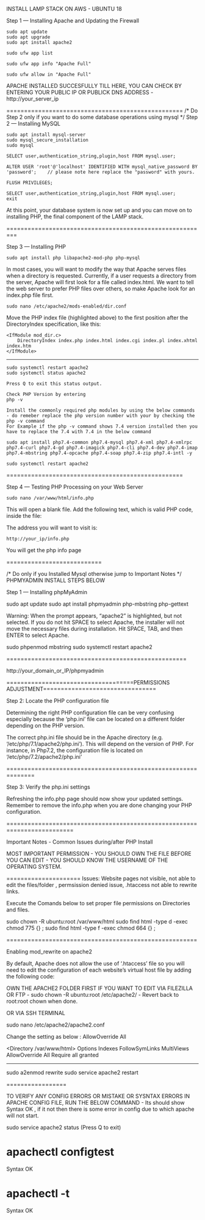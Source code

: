 INSTALL LAMP STACK ON AWS - UBUNTU 18

Step 1 — Installing Apache and Updating the Firewall

	sudo apt update
	sudo apt upgrade
	sudo apt install apache2

	sudo ufw app list

	sudo ufw app info "Apache Full"

	sudo ufw allow in "Apache Full"

APACHE INSTALLED SUCCESFULLY TILL HERE, YOU CAN CHECK BY ENTERING YOUR PUBLIC IP OR PUBLICK DNS ADDRESS - http://your_server_ip

==================================================
/* Do Step 2 only if you want to do some database operations using mysql */
Step 2 — Installing MySQL

	sudo apt install mysql-server
	sudo mysql_secure_installation
	sudo mysql
	
	SELECT user,authentication_string,plugin,host FROM mysql.user;
	
	ALTER USER 'root'@'localhost' IDENTIFIED WITH mysql_native_password BY 'password';    // please note here replace the "password" with yours.
	
	FLUSH PRIVILEGES;
	
	SELECT user,authentication_string,plugin,host FROM mysql.user;
	exit
	
At this point, your database system is now set up and you can move on to installing PHP, the final component of the LAMP stack.


=========================================================


Step 3 — Installing PHP

	sudo apt install php libapache2-mod-php php-mysql
	
In most cases, you will want to modify the way that Apache serves files when a directory is requested. Currently, if a user requests a directory from the server, Apache will first look for a file called index.html. We want to tell the web server to prefer PHP files over others, so make Apache look for an index.php file first.

	sudo nano /etc/apache2/mods-enabled/dir.conf
	
Move the PHP index file (highlighted above) to the first position after the DirectoryIndex specification, like this:

	<IfModule mod_dir.c>
	    DirectoryIndex index.php index.html index.cgi index.pl index.xhtml index.htm
	</IfModule>	

-----------------------------------

	sudo systemctl restart apache2
	sudo systemctl status apache2

	Press Q to exit this status output.
	
	Check PHP Version by entering 
	php -v

	Install the commonly required php modules by using the below commands - do remeber replace the php version number with your by checking the php -v command 
	For Example if the php -v command shows 7.4 version installed then you have to replace the 7.4 with 7.4 in the below command
	
	sudo apt install php7.4-common php7.4-mysql php7.4-xml php7.4-xmlrpc php7.4-curl php7.4-gd php7.4-imagick php7.4-cli php7.4-dev php7.4-imap php7.4-mbstring php7.4-opcache php7.4-soap php7.4-zip php7.4-intl -y
	
	sudo systemctl restart apache2
	
==================================================
	
Step 4 — Testing PHP Processing on your Web Server

	sudo nano /var/www/html/info.php
	
This will open a blank file. Add the following text, which is valid PHP code, inside the file:
	<?php
	phpinfo();
	?>

	
The address you will want to visit is:

	http://your_ip/info.php
	
You will get the php info page

===========================

/* Do only if you Installed Mysql otherwise jump to Important Notes */
PHPMYADMIN INSTALL STEPS BELOW

Step 1 — Installing phpMyAdmin

  sudo apt update
  sudo apt install phpmyadmin php-mbstring php-gettext

Warning: When the prompt appears, “apache2” is highlighted, but not selected. If you do not hit SPACE to select Apache, the installer will not move the necessary files during installation. Hit SPACE, TAB, and then ENTER to select Apache.

  sudo phpenmod mbstring
  sudo systemctl restart apache2

===================================================

http://your_domain_or_IP/phpmyadmin


====================================PERMISSIONS ADJUSTMENT================================

Step 2: Locate the PHP configuration file

Determining the right PHP configuration file can be very confusing especially because the ‘php.ini’ file can be located on a different folder depending on the PHP version.

The correct php.ini file should be in the Apache directory (e.g. ‘/etc/php/7.1/apache2/php.ini’). This will depend on the version of PHP. For instance, in Php7.2, the configuration file is located on ‘/etc/php/7.2/apache2/php.ini’

==============================================================

Step 3: Verify the php.ini settings
  
  Refreshing the info.php page should now show your updated settings. Remember to remove the info.php when you are done changing your PHP configuration.
  
=========================================================================

Important Notes - Common Issues during/after PHP Install

MOST IMPORTANT
PERMISSION - YOU SHOULD OWN THE FILE BEFORE YOU CAN EDIT - YOU SHOULD KNOW THE USERNAME OF THE OPERATING SYSTEM.

=====================
Issues: Website pages not visible, not able to edit the files/folder , permsission denied issue, .htaccess not able to rewrite links.

Execute the Comands below to set proper file permissions on  Directories and files.

sudo chown -R ubuntu:root /var/www/html
sudo find html -type d -exec chmod 775 {} \;
sudo find html -type f -exec chmod 664 {} \;

======================================================

Enabling mod_rewrite on apache2

By default, Apache does not allow the use of ‘.htaccess’ file so you will need to edit the configuration of each website’s virtual host file by adding the following code:
  
  
  OWN THE APACHE2 FOLDER FIRST IF YOU WANT TO EDIT VIA FILEZILLA OR FTP  - sudo chown -R ubuntu:root /etc/apache2/ - Revert back to root:root chown when done.
  
  
  OR VIA SSH TERMINAL 
  
  sudo nano /etc/apache2/apache2.conf

Change the setting as below : AllowOverride All

  <Directory /var/www/html>
          Options Indexes FollowSymLinks MultiViews
          AllowOverride All
          Require all granted
  </Directory>

------------

sudo a2enmod rewrite
sudo service apache2 restart

=================

TO VERIFY ANY CONFIG ERRORS OR MISTAKE OR SYSNTAX ERRORS IN APACHE CONFIG FILE, RUN THE BELOW COMMAND - Its should show Syntax OK , if it not then there is some error in config due to which apache will not start.

sudo service apache2 status  (Press Q to exit)

# apachectl configtest
Syntax OK

# apachectl -t
Syntax OK
